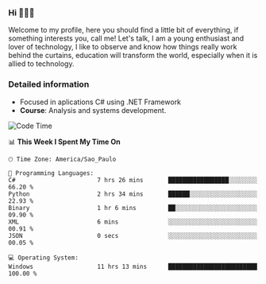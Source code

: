 


### Hi 🙋🏽‍♂️

Welcome to my profile, here you should find a little bit of everything, if something interests you, call me! Let's talk,
I am a young enthusiast and lover of technology, I like to observe and know how things really work behind the curtains, 
education will transform the world, especially when it is allied to technology.

### Detailed information
* Focused in aplications C# using .NET Framework
* **Course**: Analysis and systems development.

<!--START_SECTION:waka-->
![Code Time](http://img.shields.io/badge/Code%20Time-463%20hrs%2051%20mins-blue)

📊 **This Week I Spent My Time On** 

```text
🕑︎ Time Zone: America/Sao_Paulo

💬 Programming Languages: 
C#                       7 hrs 26 mins       █████████████████░░░░░░░░   66.20 % 
Python                   2 hrs 34 mins       ██████░░░░░░░░░░░░░░░░░░░   22.93 % 
Binary                   1 hr 6 mins         ██░░░░░░░░░░░░░░░░░░░░░░░   09.90 % 
XML                      6 mins              ░░░░░░░░░░░░░░░░░░░░░░░░░   00.91 % 
JSON                     0 secs              ░░░░░░░░░░░░░░░░░░░░░░░░░   00.05 % 

💻 Operating System: 
Windows                  11 hrs 13 mins      █████████████████████████   100.00 % 
```


<!--END_SECTION:waka-->


